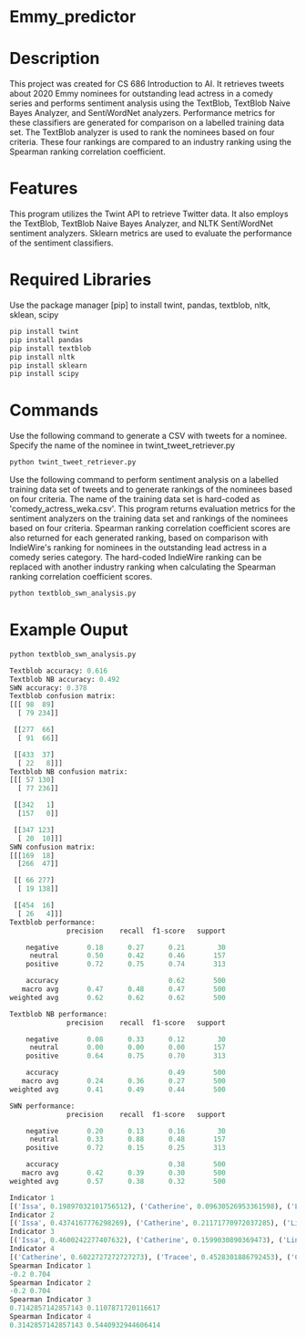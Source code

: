 # Emmy_predictor

# Description

This project was created for CS 686 Introduction to AI. It retrieves tweets about 2020 Emmy nominees for outstanding lead actress in a comedy series and performs sentiment analysis using the TextBlob, TextBlob Naive Bayes Analyzer, and SentiWordNet analyzers. Performance metrics for these classifiers are generated for comparison on a labelled training data set. The TextBlob analyzer is used to rank the nominees based on four criteria. These four rankings are compared to an industry ranking using the Spearman ranking correlation coefficient. 

# Features

This program utilizes the Twint API to retrieve Twitter data. It also employs the TextBlob, TextBlob Naive Bayes Analyzer, and NLTK SentiWordNet sentiment analyzers. Sklearn metrics are used to evaluate the performance of the sentiment classifiers.

# Required Libraries

Use the package manager [pip] to install twint, pandas, textblob, nltk, sklean, scipy

```bash
pip install twint
pip install pandas
pip install textblob
pip install nltk
pip install sklearn
pip install scipy
```
# Commands

Use the following command to generate a CSV with tweets for a nominee. Specify the name of the nominee in twint_tweet_retriever.py

```python
python twint_tweet_retriever.py
```
Use the following command to perform sentiment analysis on a labelled training data set of tweets and to generate rankings of the nominees based on four criteria. The name of the training data set is hard-coded as 'comedy_actress_weka.csv'. This program returns evaluation metrics for the sentiment analyzers on the training data set and rankings of the nominees based on four criteria. Spearman ranking correlation coefficient scores are also returned for each generated ranking, based on comparison with IndieWire's ranking for nominees in the outstanding lead actress in a comedy series category. The hard-coded IndieWire ranking can be replaced with another industry ranking when calculating the Spearman ranking correlation coefficient scores. 

```python
python textblob_swn_analysis.py
```

# Example Ouput

```python
python textblob_swn_analysis.py

Textblob accuracy: 0.616
Textblob NB accuracy: 0.492
SWN accuracy: 0.378
Textblob confusion matrix:
[[[ 98  89]
  [ 79 234]]

 [[277  66]
  [ 91  66]]

 [[433  37]
  [ 22   8]]]
Textblob NB confusion matrix:
[[[ 57 130]
  [ 77 236]]

 [[342   1]
  [157   0]]

 [[347 123]
  [ 20  10]]]
SWN confusion matrix:
[[[169  18]
  [266  47]]

 [[ 66 277]
  [ 19 138]]

 [[454  16]
  [ 26   4]]]
Textblob performance:
              precision    recall  f1-score   support

    negative       0.18      0.27      0.21        30
     neutral       0.50      0.42      0.46       157
    positive       0.72      0.75      0.74       313

    accuracy                           0.62       500
   macro avg       0.47      0.48      0.47       500
weighted avg       0.62      0.62      0.62       500

Textblob NB performance:
              precision    recall  f1-score   support

    negative       0.08      0.33      0.12        30
     neutral       0.00      0.00      0.00       157
    positive       0.64      0.75      0.70       313

    accuracy                           0.49       500
   macro avg       0.24      0.36      0.27       500
weighted avg       0.41      0.49      0.44       500

SWN performance:
              precision    recall  f1-score   support

    negative       0.20      0.13      0.16        30
     neutral       0.33      0.88      0.48       157
    positive       0.72      0.15      0.25       313

    accuracy                           0.38       500
   macro avg       0.42      0.39      0.30       500
weighted avg       0.57      0.38      0.32       500

Indicator 1
[('Issa', 0.19897032101756512), ('Catherine', 0.09630526953361598), ('Linda', 0.05784373107207753), ('Tracee', 0.043609933373712904), ('Christina', 0.04239854633555421), ('Rachel', 0.015748031496062992)]
Indicator 2
[('Issa', 0.4374167776298269), ('Catherine', 0.21171770972037285), ('Linda', 0.12716378162450068), ('Tracee', 0.09587217043941411), ('Christina', 0.09320905459387484), ('Rachel', 0.03462050599201065)]
Indicator 3
[('Issa', 0.4600242277407632), ('Catherine', 0.1599030890369473), ('Linda', 0.13476680799515445), ('Christina', 0.09721380981223501), ('Tracee', 0.09630526953361598), ('Rachel', 0.05178679588128407)]
Indicator 4
[('Catherine', 0.6022727272727273), ('Tracee', 0.4528301886792453), ('Christina', 0.43613707165109034), ('Issa', 0.4325213956550362), ('Linda', 0.42921348314606744), ('Rachel', 0.30409356725146197)]
Spearman Indicator 1
-0.2 0.704
Spearman Indicator 2
-0.2 0.704
Spearman Indicator 3
0.7142857142857143 0.1107871720116617
Spearman Indicator 4
0.3142857142857143 0.5440932944606414
```
